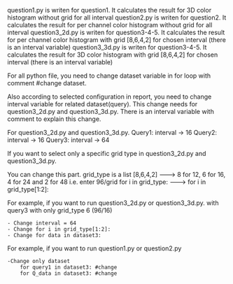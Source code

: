 question1.py is writen for question1. It calculates the result for 3D color histogram without grid for all interval
question2.py is writen for question2. It calculates the result for per channel color histogram without grid for all interval
question3_2d.py is writen for question3-4-5. It calculates the result for per channel color histogram with grid [8,6,4,2]  for chosen interval (there is an interval variable)
question3_3d.py is writen for question3-4-5. It calculates the result for 3D color histogram with grid [8,6,4,2]  for chosen interval (there is an interval variable)

For all python file, you need to change dataset variable in for loop with comment #change dataset. 

Also according to selected configuration in report, you need to change interval variable for related dataset(query). This change needs for question3_2d.py and  question3_3d.py. There is an interval variable with comment to explain this change. 

For question3_2d.py and  question3_3d.py. 
Query1: interval -> 16
Query2: interval -> 16
Query3: interval -> 64


If you want to select only a specific grid type in question3_2d.py and  question3_3d.py. 

You can change this part. grid_type is a list [8,6,4,2]  ---> 8 for 12, 6 for 16, 4 for 24 and 2 for 48 i.e. enter 96/grid 
    for i in grid_type: --->  for i in grid_type[1:2]:



For example, if you want to run question3_2d.py or  question3_3d.py. with query3 with only grid_type 6 (96/16)

    - Change interval = 64
    - Change for i in grid_type[1:2]:
    - Change for data in dataset3:

For example, if you want to run question1.py or question2.py

    -Change only dataset  
        for query1 in dataset3: #change
        for Q_data in dataset3: #change 

